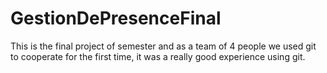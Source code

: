 # GestionDePresenceFinal
This is the final project of semester and as a team of 4 people we used git to cooperate for the first time, it was a really good experience using git.
